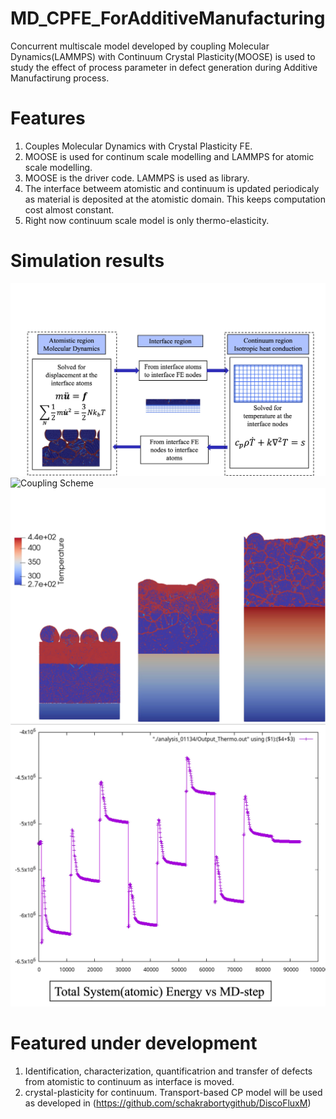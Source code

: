 # MD_CPFE_ForAdditiveManufacturing

Concurrent multiscale model developed by coupling Molecular Dynamics(LAMMPS) with Continuum Crystal Plasticity(MOOSE) is used to study the effect of process parameter in defect generation during Additive Manufactirung process.

# Features

1. Couples Molecular Dynamics with Crystal Plasticity FE.
2. MOOSE is used for continum scale modelling and LAMMPS for atomic scale modelling.
3. MOOSE is the driver code. LAMMPS is used as library.
4. The interface betweem atomistic and continuum is updated periodicaly as material is deposited at the atomistic domain. This keeps computation cost almost constant.
5. Right now continuum scale model is only thermo-elasticity. 

# Simulation results
![Coupling Scheme](https://github.com/schakrabortygithub/MD_CPFE_ForAdditiveManufacturing/blob/master/SimulationResults/MD-CP_ForAM_CouplingScheme.jpg?raw=true)
![Coupling Scheme](https://github.com/schakrabortygithub/MD_CPFE_ForAdditiveManufacturing/blob/master/SimulationResults/MD-CP_ForAM_DefectStraucture.jpg?raw=true)
![Coupling Scheme](https://github.com/schakrabortygithub/MD_CPFE_ForAdditiveManufacturing/blob/master/SimulationResults/MD-CP_ForAM_Defects.jpg?raw=true)
![Coupling Scheme](https://github.com/schakrabortygithub/MD_CPFE_ForAdditiveManufacturing/blob/master/SimulationResults/MD-CP_ForAM_EnergyTotal.jpg?raw=true)

# Featured under development
1. Identification, characterization, quantificatrion and transfer of defects from atomistic to continuum as interface is moved.
2. crystal-plasticity for continuum. Transport-based CP model will be used as developed in (https://github.com/schakrabortygithub/DiscoFluxM)



